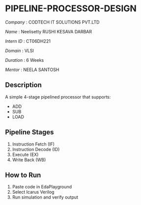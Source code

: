 # PIPELINE-PROCESSOR-DESIGN

*Company* : CODTECH IT SOLUTIONS PVT.LTD

*Name* : Neelisetty RUSHI KESAVA DARBAR

*Intern ID* : CT06DH221

*Domain* : VLSI

*Duration* : 6 Weeks

*Mentor* : NEELA SANTOSH

## Description
A simple 4-stage pipelined processor that supports:
- ADD
- SUB
- LOAD

## Pipeline Stages
1. Instruction Fetch (IF)
2. Instruction Decode (ID)
3. Execute (EX)
4. Write Back (WB)

## How to Run
1. Paste code in EdaPlayground
2. Select Icarus Verilog
3. Run simulation and verify output
